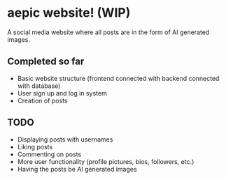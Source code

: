 # aepic website! (WIP)
A social media website where all posts are in the form of AI generated images.

## Completed so far
- Basic website structure (frontend connected with backend connected with database)
- User sign up and log in system
- Creation of posts

## TODO
- Displaying posts with usernames
- Liking posts
- Commenting on posts
- More user functionality (profile pictures, bios, followers, etc.)
- Having the posts be AI generated images